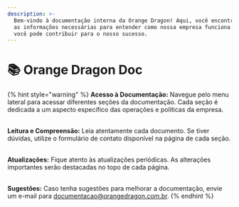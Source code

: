 ```yaml
---
description: >-
  Bem-vindo à documentação interna da Orange Dragon! Aqui, você encontrará todas
  as informações necessárias para entender como nossa empresa funciona e como
  você pode contribuir para o nosso sucesso.
---
```


# 📚 Orange Dragon Doc

{% hint style="warning" %}
**Acesso à Documentação:** Navegue pelo menu lateral para acessar diferentes seções da documentação. Cada seção é dedicada a um aspecto específico das operações e políticas da empresa.

\
**Leitura e Compreensão:** Leia atentamente cada documento. Se tiver dúvidas, utilize o formulário de contato disponível na página de cada seção.

\
**Atualizações:** Fique atento às atualizações periódicas. As alterações importantes serão destacadas no topo de cada página.

\
**Sugestões:** Caso tenha sugestões para melhorar a documentação, envie um e-mail para documentacao@orangedragon.com.br.
{% endhint %}


